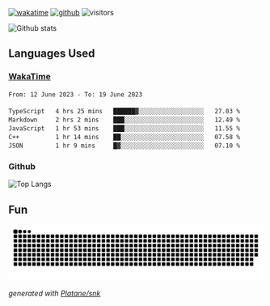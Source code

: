 [![wakatime](https://wakatime.com/badge/user/82c377cd-a54c-404c-b7df-177b313ca539.svg)](https://wakatime.com/@82c377cd-a54c-404c-b7df-177b313ca539)
[![github](https://img.shields.io/github/followers/xinthose?logo=github&style=plastic)](https://github.com/alanhamlett?tab=followers)
![visitors](https://visitor-badge.glitch.me/badge?page_id=xinthose&left_color=green&right_color=red)

![Github stats](https://github-readme-stats.vercel.app/api?username=xinthose&show_icons=true&theme=radical&count_private=true)

## Languages Used

### [WakaTime](https://wakatime.com/)
<!--START_SECTION:waka-->

```txt
From: 12 June 2023 - To: 19 June 2023

TypeScript   4 hrs 25 mins   ██████▓░░░░░░░░░░░░░░░░░░   27.03 %
Markdown     2 hrs 2 mins    ███░░░░░░░░░░░░░░░░░░░░░░   12.49 %
JavaScript   1 hr 53 mins    ███░░░░░░░░░░░░░░░░░░░░░░   11.55 %
C++          1 hr 14 mins    ██░░░░░░░░░░░░░░░░░░░░░░░   07.58 %
JSON         1 hr 9 mins     █▓░░░░░░░░░░░░░░░░░░░░░░░   07.10 %
```

<!--END_SECTION:waka-->

### Github

![Top Langs](https://github-readme-stats.vercel.app/api/top-langs/?username=xinthose)

## Fun
![github contribution grid snake animation](https://raw.githubusercontent.com/xinthose/xinthose/output/github-contribution-grid-snake.svg)

_generated with [Platane/snk](https://github.com/Platane/snk)_
